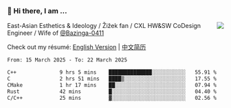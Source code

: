 ### 👋 Hi there, I am ...

<img align="right" src="https://github-readme-stats.vercel.app/api?username=victoryang00&show_icons=true&icon_color=0366d6&bg_color=ffffff&hide_title=true" />

East-Asian Esthetics & Ideology / Žižek fan / CXL HW&SW CoDesign Engineer / Wife of [@Bazinga-0411](https://bazinga-0411.github.io/)

Check out my résumé: [English Version](http://asplos.dev/) | [中文简历](http://asplos.dev/CN.html)


<!--START_SECTION:waka-->

```txt
From: 15 March 2025 - To: 22 March 2025

C++              9 hrs 5 mins    ██████████████░░░░░░░░░░░   55.91 %
C                2 hrs 51 mins   ████▒░░░░░░░░░░░░░░░░░░░░   17.55 %
CMake            1 hr 17 mins    ██░░░░░░░░░░░░░░░░░░░░░░░   07.94 %
Rust             42 mins         █░░░░░░░░░░░░░░░░░░░░░░░░   04.40 %
C/C++            25 mins         ▓░░░░░░░░░░░░░░░░░░░░░░░░   02.56 %
```

<!--END_SECTION:waka-->
